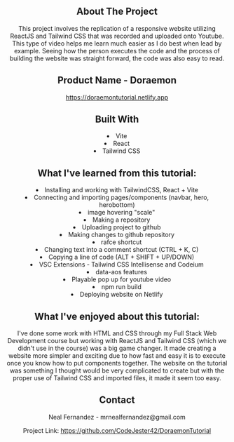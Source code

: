 <div align="center">
<h2>About The Project</h2>
  
<p>This project involves the replication of a responsive website utilizing ReactJS and Tailwind CSS that was recorded and uploaded onto Youtube. This type of video helps me learn much easier as I do best when lead by example. Seeing how the person executes the code and the process of building the website was straight forward, the code was also easy to read.</p>

<h2>Product Name - Doraemon</h2>

https://doraemontutorial.netlify.app

<h2>Built With</h2>
<li>Vite</li>
<li>React</li>
<li>Tailwind CSS</li>


<h2>What I've learned from this tutorial:</h2>
<li>Installing and working with TailwindCSS, React + Vite</li>
<li>Connecting and importing pages/components (navbar, hero, herobottom)</li>
<li>image hovering "scale"</li>
<li>Making a repository</li>
<li>Uploading project to github</li>
<li>Making changes to github repository</li>
<li>rafce shortcut</li>
<li>Changing text into a comment shortcut (CTRL + K, C)</li>
<li>Copying a line of code (ALT + SHIFT + UP/DOWN)</li>
<li>VSC Extensions - Tailwind CSS Intellisense and Codeium</li>
<li>data-aos features</li>
<li>Playable pop up for youtube video</li>
<li>npm run build</li>
<li>Deploying website on Netlify</li>


<h2>What I've enjoyed about this tutorial:</h2>
<p>I've done some work with HTML and CSS through my Full Stack Web Development course but working with ReactJS and Tailwind CSS (which we didn't use in the course) was a big game changer. It made creating a website more simpler and exciting due to how fast and easy it is to execute once you know how to put components together. The website on the tutorial was something I thought would be very complicated to create but with the proper use of Tailwind CSS and imported files, it made it seem too easy.</p>

<h2>Contact</h2>
Neal Fernandez - mrnealfernandez@gmail.com

Project Link: https://github.com/CodeJester42/DoraemonTutorial

</center>
